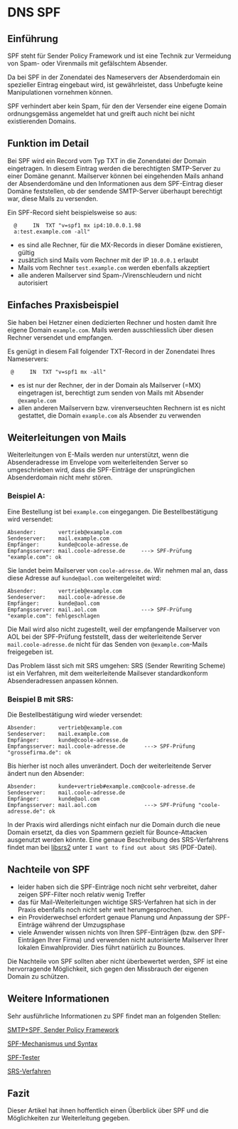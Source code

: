 # DNS SPF
## Einführung
SPF steht für Sender Policy Framework und ist eine Technik zur Vermeidung von Spam- oder Virenmails mit gefälschtem Absender.

Da bei SPF in der Zonendatei des Nameservers der Absenderdomain ein spezieller Eintrag eingebaut wird, ist gewährleistet, dass Unbefugte keine Manipulationen vornehmen können.

SPF verhindert aber kein Spam, für den der Versender eine eigene Domain ordnungsgemäss angemeldet hat und greift auch nicht bei nicht existierenden Domains.

## Funktion im Detail
Bei SPF wird ein Record vom Typ TXT in die Zonendatei der Domain eingetragen. In diesem Eintrag werden die berechtigten SMTP-Server zu einer Domäne genannt. Mailserver können bei eingehenden Mails anhand der Absenderdomäne und den Informationen aus dem SPF-Eintrag dieser Domäne feststellen, ob der sendende SMTP-Server überhaupt berechtigt war, diese Mails zu versenden.

Ein SPF-Record sieht beispielsweise so aus:

```
  @		IN	TXT	"v=spf1 mx ip4:10.0.0.1.98 
  a:test.example.com -all"
```

* es sind alle Rechner, für die MX-Records in dieser Domäne existieren, gültig
* zusätzlich sind Mails vom Rechner mit der IP `10.0.0.1` erlaubt
* Mails vom Rechner `test.example.com` werden ebenfalls akzeptiert
* alle anderen Mailserver sind Spam-/Virenschleudern und nicht autorisiert

## Einfaches Praxisbeispiel
Sie haben bei Hetzner einen dedizierten Rechner und hosten damit Ihre eigene Domain `example.com`. Mails werden ausschliesslich über diesen Rechner versendet und empfangen.

Es genügt in diesem Fall folgender TXT-Record in der Zonendatei Ihres Nameservers:

` @		IN	TXT	"v=spf1 mx -all"`

* es ist nur der Rechner, der in der Domain als Mailserver (=MX) eingetragen ist, berechtigt zum senden von Mails mit Absender `@example.com`
* allen anderen Mailservern bzw. virenverseuchten Rechnern ist es nicht gestattet, die Domain `example.com` als Absender zu verwenden

## Weiterleitungen von Mails
Weiterleitungen von E-Mails werden nur unterstützt, wenn die Absenderadresse im Envelope vom weiterleitenden Server so umgeschrieben wird, dass die SPF-Einträge der unsprünglichen Absenderdomain nicht mehr stören.

### Beispiel A:

Eine Bestellung ist bei `example.com` eingegangen. Die Bestellbestätigung wird versendet:

```
Absender:       vertrieb@example.com
Sendeserver:    mail.example.com
Empfänger:      kunde@coole-adresse.de
Empfangsserver: mail.coole-adresse.de     ---> SPF-Prüfung "example.com": ok
```

Sie landet beim Mailserver von `coole-adresse.de`. Wir nehmen mal an, dass diese Adresse auf `kunde@aol.com` weitergeleitet wird:

```
Absender:       vertrieb@example.com
Sendeserver:    mail.coole-adresse.de
Empfänger:      kunde@aol.com
Empfangsserver: mail.aol.com              ---> SPF-Prüfung "example.com": fehlgeschlagen
```

Die Mail wird also nicht zugestellt, weil der empfangende Mailserver von AOL bei der SPF-Prüfung feststellt, dass der weiterleitende Server `mail.coole-adresse.de` nicht für das Senden von `@example.com`-Mails freigegeben ist.

Das Problem lässt sich mit SRS umgehen: SRS (Sender Rewriting Scheme) ist ein Verfahren, mit dem weiterleitende Mailsever standardkonform Absenderadressen anpassen können.

### Beispiel B mit SRS:

Die Bestellbestätigung wird wieder versendet:

```
Absender:       vertrieb@example.com
Sendeserver:    mail.example.com
Empfänger:      kunde@coole-adresse.de
Empfangsserver: mail.coole-adresse.de      ---> SPF-Prüfung "grossefirma.de": ok
```

Bis hierher ist noch alles unverändert. Doch der weiterleitende Server ändert nun den Absender:

```
Absender:       kunde+vertrieb#example.com@coole-adresse.de
Sendeserver:    mail.coole-adresse.de
Empfänger:      kunde@aol.com
Empfangsserver: mail.aol.com               ---> SPF-Prüfung "coole-adresse.de": ok
```

In der Praxis wird allerdings nicht einfach nur die Domain durch die neue Domain ersetzt, da dies von Spammern gezielt für Bounce-Attacken ausgenutzt werden könnte. Eine genaue Beschreibung des SRS-Verfahrens findet man bei [libsrs2](http://www.libsrs2.org/) unter `I want to find out about SRS` (PDF-Datei).

## Nachteile von SPF
* leider haben sich die SPF-Einträge noch nicht sehr verbreitet, daher zeigen SPF-Filter noch relativ wenig Treffer
* das für Mail-Weiterleitungen wichtige SRS-Verfahren hat sich in der Praxis ebenfalls noch nicht sehr weit herumgesprochen.
* ein Providerwechsel erfordert genaue Planung und Anpassung der SPF-Einträge während der Umzugsphase
* viele Anwender wissen nichts von Ihren SPF-Einträgen (bzw. den SPF-Einträgen Ihrer Firma) und verwenden nicht autorisierte Mailserver Ihrer lokalen Einwahlprovider. Dies führt natürlich zu Bounces.

Die Nachteile von SPF sollten aber nicht überbewertet werden, SPF ist eine hervorragende Möglichkeit, sich gegen den Missbrauch der eigenen Domain zu schützen.

## Weitere Informationen

Sehr ausführliche Informationen zu SPF findet man an folgenden Stellen:

[SMTP+SPF, Sender Policy Framework](http://www.openspf.org/)

[SPF-Mechanismus und Syntax](http://www.openspf.org/SPF_Record_Syntax)

[SPF-Tester](http://www.dnsstuff.com/)

[SRS-Verfahren](http://www.openspf.org/SRS)

## Fazit 
Dieser Artikel hat ihnen hoffentlich einen Überblick über SPF und die Möglichkeiten zur Weiterleitung gegeben.
